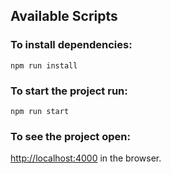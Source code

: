 ## Available Scripts

### To install dependencies:  
`npm run install`

### To start the project run:  
`npm run start`  

### To see the project open:  
[http://localhost:4000](http://localhost:4040) in the browser.

